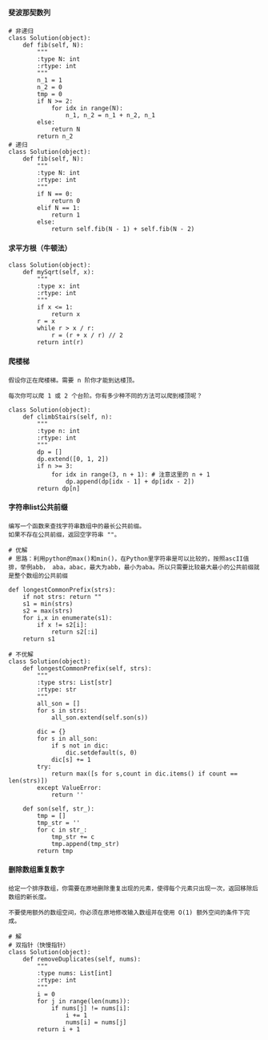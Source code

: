#### 斐波那契数列
    # 非递归
    class Solution(object):
        def fib(self, N):
            """
            :type N: int
            :rtype: int
            """
            n_1 = 1
            n_2 = 0
            tmp = 0
            if N >= 2:
                for idx in range(N):
                    n_1, n_2 = n_1 + n_2, n_1
            else:
                return N
            return n_2
    # 递归
    class Solution(object):
        def fib(self, N):
            """
            :type N: int
            :rtype: int
            """
            if N == 0:
                return 0
            elif N == 1:
                return 1
            else:
                return self.fib(N - 1) + self.fib(N - 2)

#### 求平方根（牛顿法）

    class Solution(object):
        def mySqrt(self, x):
            """
            :type x: int
            :rtype: int
            """
            if x <= 1:
                return x
            r = x
            while r > x / r:
                r = (r + x / r) // 2
            return int(r)

#### 爬楼梯

    假设你正在爬楼梯。需要 n 阶你才能到达楼顶。

    每次你可以爬 1 或 2 个台阶。你有多少种不同的方法可以爬到楼顶呢？

    class Solution(object):
        def climbStairs(self, n):
            """
            :type n: int
            :rtype: int
            """
            dp = []
            dp.extend([0, 1, 2])
            if n >= 3: 
                for idx in range(3, n + 1): # 注意这里的 n + 1
                    dp.append(dp[idx - 1] + dp[idx - 2])
            return dp[n]


#### 字符串list公共前缀

    编写一个函数来查找字符串数组中的最长公共前缀。
    如果不存在公共前缀，返回空字符串 ""。

    # 优解
    # 思路：利用python的max()和min()，在Python里字符串是可以比较的，按照ascII值排，举例abb， aba，abac，最大为abb，最小为aba。所以只需要比较最大最小的公共前缀就是整个数组的公共前缀

    def longestCommonPrefix(strs):
        if not strs: return ""
        s1 = min(strs)
        s2 = max(strs)
        for i,x in enumerate(s1):
            if x != s2[i]:
                return s2[:i]
        return s1
    
    # 不优解
    class Solution(object):
        def longestCommonPrefix(self, strs):
            """
            :type strs: List[str]
            :rtype: str
            """
            all_son = []
            for s in strs:
                all_son.extend(self.son(s))

            dic = {}
            for s in all_son:
                if s not in dic:
                    dic.setdefault(s, 0)
                dic[s] += 1
            try:
                return max([s for s,count in dic.items() if count == len(strs)])
            except ValueError:
                return ''

        def son(self, str_):
            tmp = []
            tmp_str = ''
            for c in str_:
                tmp_str += c
                tmp.append(tmp_str)
            return tmp


#### 删除数组重复数字

    给定一个排序数组，你需要在原地删除重复出现的元素，使得每个元素只出现一次，返回移除后数组的新长度。

    不要使用额外的数组空间，你必须在原地修改输入数组并在使用 O(1) 额外空间的条件下完成。

    # 解
    # 双指针（快慢指针）
    class Solution(object):
        def removeDuplicates(self, nums):
            """
            :type nums: List[int]
            :rtype: int
            """
            i = 0
            for j in range(len(nums)):
                if nums[j] != nums[i]:
                    i += 1
                    nums[i] = nums[j]
            return i + 1
            
    